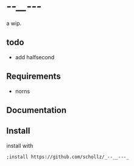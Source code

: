 # _--__---_

a wip.


## todo 

- add halfsecond

## Requirements

- norns

## Documentation



## Install

install with

```
;install https://github.com/schollz/_--__---_
```

